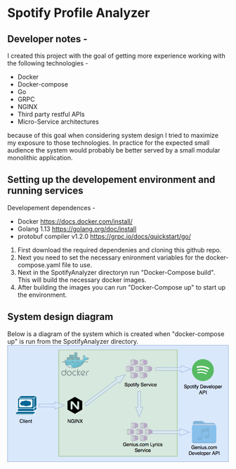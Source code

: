 # Spotify Profile Analyzer

## Developer notes -
I created this project with the goal of getting more experience working with the following technologies -
* Docker
* Docker-compose
* Go
* GRPC
* NGINX
* Third party restful APIs
* Micro-Service architectures

because of this goal when considering system design I tried to maximize my exposure to those technologies.  In practice
for the expected small audience the system would probably be better served by a small modular monolithic application.

## Setting up the developement environment and running services
Developement dependences -
* Docker https://docs.docker.com/install/
* Golang 1.13 https://golang.org/doc/install
* protobuf compiler v1.2.0 https://grpc.io/docs/quickstart/go/

1. First download the required dependenies and cloning this github repo.
2. Next you need to set the necessary enironment variables for the docker-compose.yaml file to use.
3. Next in the SpotifyAnalyzer directoryn run "Docker-Compose build".  This will build the necessary docker images.
4. After building the images you can run "Docker-Compose up" to start up the environment.

## System design diagram
Below is a diagram of the system which is created when "docker-compose up" is run from the SpotifyAnalyzer directory.
![System Diagram](system_diagram.png)